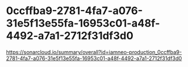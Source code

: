 # 0ccffba9-2781-4fa7-a076-31e5f13e55fa-16953c01-a48f-4492-a7a1-2712f31df3d0
https://sonarcloud.io/summary/overall?id=iamneo-production_0ccffba9-2781-4fa7-a076-31e5f13e55fa-16953c01-a48f-4492-a7a1-2712f31df3d0
